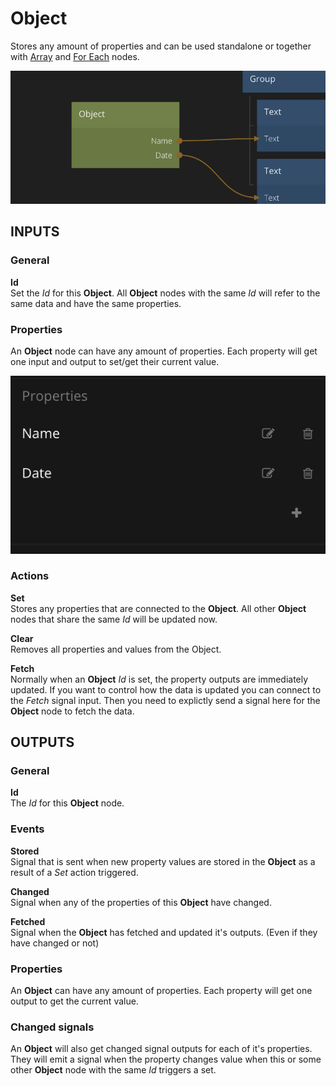 # Object

Stores any amount of properties and can be used standalone or together with [Array](nodes/data/array.md) and [For Each](nodes/data/for-each.md) nodes.

![](object.png ':class=img-size-m')

## INPUTS

### General

**Id**  
Set the _Id_ for this **Object**. All **Object** nodes with the same _Id_ will refer to the same data and have the same properties.

### Properties

An **Object** node can have any amount of properties. Each property will get one input and output to set/get their current value.

![](object-props.png ':class=img-size-s')

### Actions

**Set**  
Stores any properties that are connected to the **Object**. All other **Object** nodes that share the same _Id_ will be updated now.

**Clear**  
Removes all properties and values from the Object.

**Fetch**  
Normally when an **Object** _Id_ is set, the property outputs are immediately updated. If you want to control how the data is updated you can connect to the _Fetch_ signal input. Then you need to explictly send a signal here for the **Object** node to fetch the data.

## OUTPUTS

### General

**Id**  
The _Id_ for this **Object** node.

### Events

**Stored**  
Signal that is sent when new property values are stored in the **Object** as a result of a _Set_ action triggered.

**Changed**  
Signal when any of the properties of this **Object** have changed.

**Fetched**  
Signal when the **Object** has fetched and updated it's outputs. (Even if they have changed or not)

### Properties

An **Object** can have any amount of properties. Each property will get one output to get the current value.

### Changed signals

An **Object** will also get changed signal outputs for each of it's properties. They will emit a signal when the property changes value when this or some other **Object** node with the same _Id_ triggers a set.
